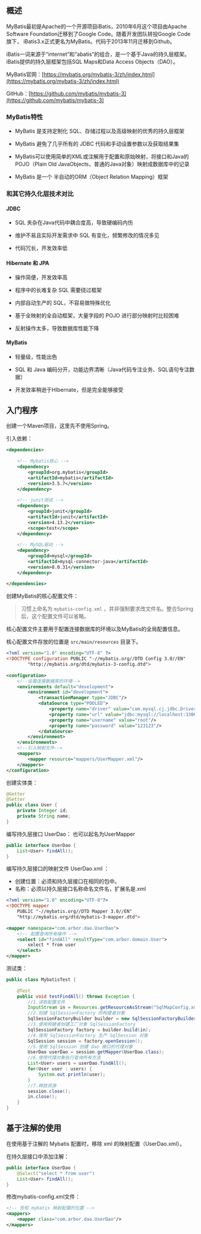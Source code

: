 

## 概述

MyBatis最初是Apache的一个开源项目iBatis，2010年6月这个项目由Apache Software Foundation迁移到了Google Code。随着开发团队转投Google Code旗下， iBatis3.x正式更名为MyBatis。代码于2013年11月迁移到Github。

iBatis一词来源于“internet”和“abatis”的组合，是一个基于Java的持久层框架。 iBatis提供的持久层框架包括SQL Maps和Data Access Objects（DAO）。

MyBatis官网：[https://mybatis.org/mybatis-3/zh/index.html](https://mybatis.org/mybatis-3/zh/index.html)

GitHub：[https://github.com/mybatis/mybatis-3](https://github.com/mybatis/mybatis-3)

### MyBatis特性

- MyBatis 是支持定制化 SQL、存储过程以及高级映射的优秀的持久层框架
    
- MyBatis 避免了几乎所有的 JDBC 代码和手动设置参数以及获取结果集
    
- MyBatis可以使用简单的XML或注解用于配置和原始映射，将接口和Java的POJO（Plain Old JavaObjects，普通的Java对象）映射成数据库中的记录
    
- MyBatis 是一个 半自动的ORM（Object Relation Mapping）框架
    

### 和其它持久化层技术对比

#### JDBC

- SQL 夹杂在Java代码中耦合度高，导致硬编码内伤
    
- 维护不易且实际开发需求中 SQL 有变化，频繁修改的情况多见
    
- 代码冗长，开发效率低
    

#### Hibernate 和 JPA

- 操作简便，开发效率高
    
- 程序中的长难复杂 SQL 需要绕过框架
    
- 内部自动生产的 SQL，不容易做特殊优化
    
- 基于全映射的全自动框架，大量字段的 POJO 进行部分映射时比较困难
    
- 反射操作太多，导致数据库性能下降
    

#### MyBatis

- 轻量级，性能出色
    
- SQL 和 Java 编码分开，功能边界清晰（Java代码专注业务、SQL语句专注数据）
    
- 开发效率稍逊于HIbernate，但是完全能够接受
    

## 入门程序

创建一个Maven项目，这里先不使用Spring。

引入依赖：

```xml
<dependencies>  
​  
    <!-- Mybatis核心 -->  
    <dependency>  
        <groupId>org.mybatis</groupId>  
        <artifactId>mybatis</artifactId>  
        <version>3.5.7</version>  
    </dependency>  
​  
    <!-- junit测试 -->  
    <dependency>  
        <groupId>junit</groupId>  
        <artifactId>junit</artifactId>  
        <version>4.13.2</version>  
        <scope>test</scope>  
    </dependency>  
​  
    <!-- MySQL驱动 -->  
    <dependency>  
        <groupId>mysql</groupId>  
        <artifactId>mysql-connector-java</artifactId>  
        <version>8.0.31</version>  
    </dependency>  
​  
</dependencies>
```

创建MyBatis的核心配置文件：

> 习惯上命名为 `mybatis-config.xml` ，并非强制要求改文件名。整合Spring后，这个配置文件可以省略。

核心配置文件主要用于配置连接数据库的环境以及MyBatis的全局配置信息。

核心配置文件存放的位置是 `src/main/resources` 目录下。

```xml
<?xml version="1.0" encoding="UTF-8" ?>  
<!DOCTYPE configuration PUBLIC "-//mybatis.org//DTD Config 3.0//EN"  
        "http://mybatis.org/dtd/mybatis-3-config.dtd">  
​  
<configuration>  
    <!--设置连接数据库的环境-->  
    <environments default="development">  
        <environment id="development">  
            <transactionManager type="JDBC"/>  
            <dataSource type="POOLED">  
                <property name="driver" value="com.mysql.cj.jdbc.Driver"/>  
                <property name="url" value="jdbc:mysql://localhost:3306/MyBatis?useSSL=false&amp;useUnicode=true&amp;characterEncoding=UTF-8&amp;serverTimezone=Asia/Shanghai"/>  
                <property name="username" value="root"/>  
                <property name="password" value="123123"/>  
            </dataSource>  
        </environment>  
    </environments>  
    <!--引入映射文件-->  
    <mappers>  
        <mapper resource="mappers/UserMapper.xml"/>  
    </mappers>  
</configuration>
```

创建实体类：
```java
@Getter
@Setter
public class User {
	private Integer id;
	private String name;
}
```


编写持久层接口 UserDao：
也可以起名为UserMapper
```java
public interface UserDao {
	List<User> findAll();
}
```


编写持久层接口的映射文件 UserDao.xml ：
- 创建位置：必须和持久层接口在相同的包中。
- 名称：必须以持久层接口名称命名文件名，扩展名是.xml

```xml
<?xml version="1.0" encoding="UTF-8"?>
<!DOCTYPE mapper 
	PUBLIC "-//mybatis.org//DTD Mapper 3.0//EN" 
	"http://mybatis.org/dtd/mybatis-3-mapper.dtd">
    
<mapper namespace="com.arbor.dao.UserDao">
	<!-- 配置查询所有操作 -->
    <select id="findAll" resultType="com.arbor.domain.User">
		select * from user
	</select>
</mapper>
```


测试类：
```java
public class MybatisTest {
    
    @Test
	public void testFindAll() throws Exception {
		//1.读取配置文件
		InputStream in = Resources.getResourceAsStream("SqlMapConfig.xml");
		//2.创建 SqlSessionFactory 的构建者对象
		SqlSessionFactoryBuilder builder = new SqlSessionFactoryBuilder();
		//3.使用构建者创建工厂对象 SqlSessionFactory
		SqlSessionFactory factory = builder.build(in);
		//4.使用 SqlSessionFactory 生产 SqlSession 对象
		SqlSession session = factory.openSession();
		//5.使用 SqlSession 创建 dao 接口的代理对象
		UserDao userDao = session.getMapper(UserDao.class);
		//6.使用代理对象执行查询所有方法
		List<User> users = userDao.findAll();
		for(User user : users) {
			System.out.println(user);
		}
		//7.释放资源
		session.close();
		in.close();
	}
}
```

## 基于注解的使用

在使用基于注解的 Mybatis 配置时，移除 xml 的映射配置（UserDao.xml）。

在持久层接口中添加注解：
```java
public interface UserDao {
	@Select("select * from user")
	List<User> findAll();
}
```

修改mybatis-config.xml文件：
```xml
<!-- 告知 mybatis 映射配置的位置 -->
<mappers>
    <mapper class="com.arbor.dao.UserDao"/>
</mappers>
```